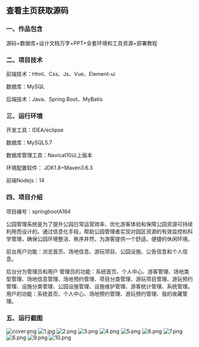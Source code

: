 
## 查看主页获取源码


### 一、作品包含

源码+数据库+设计文档万字+PPT+全套环境和工具资源+部署教程

### 二、项目技术

前端技术：Html、Css、Js、Vue、Element-ui

数据库：MySQL

后端技术：Java、Spring Boot、MyBatis

  

### 三、运行环境

开发工具：IDEA/eclipse

数据库：MySQL5.7

数据库管理工具：Navicat10以上版本

环境配置软件： JDK1.8+Maven3.6.3

前端Nodejs：14


### 四、项目介绍
项目编号：springbootA184

公园管理系统是为了提升公园日常运营效率、优化游客体验和保障公园资源可持续利用而设计的。通过信息化手段，帮助公园管理者实现对园区资源的有效监控和科学管理，确保公园环境整洁、秩序井然，为游客提供一个舒适、便捷的休闲环境。

前台用户功能：浏览首页、场地信息、游玩项目、公园设施、公告信息和个人信息。

后台分为管理员和用户
管理员的功能：系统首页、个人中心、游客管理、场地类型管理、场地信息管理、场地预约管理、项目分类管理、游玩项目管理、游玩预约管理、设施分类管理、公园设施管理、设施维护管理、游客统计管理、系统管理。
用户的功能：系统首页、个人中心、场地预约管理、游玩预约管理、我的收藏管理。

### 五、运行截图

![cover.png](./cover.png)
![1.jpg](./1.jpg)
![2.png](./2.png)
![3.png](./3.png)
![4.png](./4.png)
![5.png](./5.png)
![6.png](./6.png)
![7.png](./7.png)
![8.png](./8.png)
![9.png](./9.png)
![10.png](./10.png)




  
